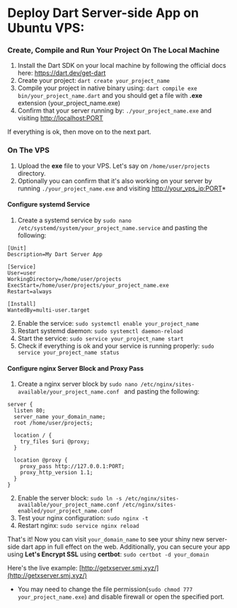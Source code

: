 # Deploy Dart Server-side App on Ubuntu VPS:

### Create, Compile and Run Your Project On The Local Machine
1. Install the Dart SDK on your local machine by following the official docs here: https://dart.dev/get-dart
2. Create your project: `dart create your_project_name`
3. Compile your project in native binary using: `dart compile exe bin/your_project_name.dart` and you should get a file with   **.exe** extension (your_project_name.exe)
4. Confirm that your server running by: `./your_project_name.exe` and visiting [http://localhost:PORT](http://localhost:PORT)

If everything is ok, then move on to the next part.

### On The VPS
1. Upload the **exe** file to your VPS. Let's say on `/home/user/projects` directory.
2. Optionally you can confirm that it's also working on your server by running `./your_project_name.exe` and visiting [http://your_vps_ip:PORT](http://your_vps_ip:PORT)*
#### Configure systemd Service
1. Create a systemd service by `sudo nano /etc/systemd/system/your_project_name.service` and pasting the following:

```
[Unit]
Description=My Dart Server App

[Service]
User=user
WorkingDirectory=/home/user/projects
ExecStart=/home/user/projects/your_project_name.exe
Restart=always

[Install]
WantedBy=multi-user.target
```
2. Enable the service: `sudo systemctl enable your_project_name`
3. Restart systemd daemon: `sudo systemctl daemon-reload`
4. Start the service: `sudo service your_project_name start`
5. Check if everything is ok and your service is running properly: `sudo service your_project_name status`

#### Configure nginx Server Block and Proxy Pass
1. Create a nginx server block by `sudo nano /etc/nginx/sites-available/your_project_name.conf ` and pasting the following:

```
server {
  listen 80;
  server_name your_domain_name;
  root /home/user/projects;

  location / {
    try_files $uri @proxy;
  }

  location @proxy {
    proxy_pass http://127.0.0.1:PORT;
    proxy_http_version 1.1;
  }
}

```
2. Enable the server block: `sudo ln -s /etc/nginx/sites-available/your_project_name.conf /etc/nginx/sites-enabled/your_project_name.conf`
3. Test your nginx configuration: `sudo nginx -t`
4. Restart nginx: `sudo service nginx reload`

That's it! Now you can visit `your_domain_name` to see your shiny new server-side dart app in full effect on the web. 
Additionally, you can secure your app using **Let's Encrypt SSL** using **certbot**: `sudo certbot -d your_domain`

Here's the live example: [http://getxserver.smj.xyz/](http://getxserver.smj.xyz/)

* You may need to change the file permission(`sudo chmod 777 your_project_name.exe`) and disable firewall or open the specified port.